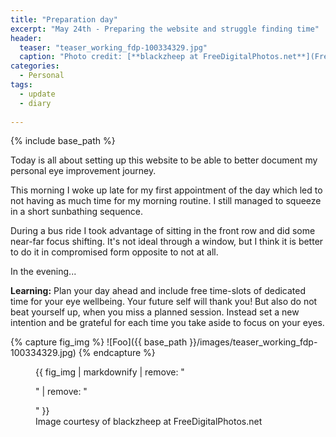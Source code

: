 ```yaml
---
title: "Preparation day"
excerpt: "May 24th - Preparing the website and struggle finding time"
header:
  teaser: "teaser_working_fdp-100334329.jpg"
  caption: "Photo credit: [**blackzheep at FreeDigitalPhotos.net**](FreeDigitalPhotos.net)"
categories: 
  - Personal
tags:
  - update
  - diary
  
---
```


{% include base_path %}


Today is all about setting up this website to be able to better document my personal eye improvement journey. 

This morning I woke up late for my first appointment of the day which led to not having as much time for my morning routine. I still managed to squeeze in a short sunbathing sequence.

During a bus ride I took advantage of sitting in the front row and did some near-far focus shifting. It's not ideal through a window, but I think it is better to do it in compromised form opposite to not at all.

In the evening...



**Learning:** Plan your day ahead and include free time-slots of dedicated time for your eye wellbeing. Your future self will thank you! But also do not beat yourself up, when you miss a planned session. Instead set a new intention and be grateful for each time you take aside to focus on your eyes.


{% capture fig_img %}
![Foo]({{ base_path }}/images/teaser_working_fdp-100334329.jpg)
{% endcapture %}

<figure>
  {{ fig_img | markdownify | remove: "<p>" | remove: "</p>" }}
  <figcaption>Image courtesy of blackzheep at FreeDigitalPhotos.net</figcaption>
</figure>
